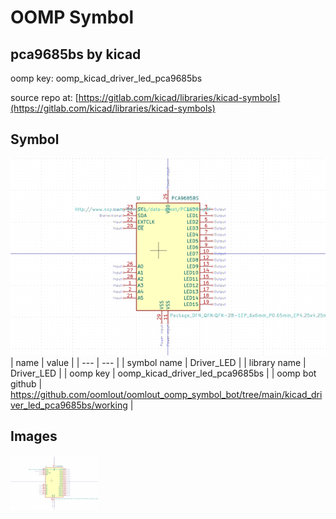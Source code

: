 # OOMP Symbol  
## pca9685bs  by kicad  
  
oomp key: oomp_kicad_driver_led_pca9685bs  
  
source repo at: [https://gitlab.com/kicad/libraries/kicad-symbols](https://gitlab.com/kicad/libraries/kicad-symbols)  
## Symbol  
  
[![working.png](working_600.png)](working.png)  
| name | value | 
| --- | --- | 
| symbol name | Driver_LED | 
| library name | Driver_LED | 
| oomp key | oomp_kicad_driver_led_pca9685bs | 
| oomp bot github | https://github.com/oomlout/oomlout_oomp_symbol_bot/tree/main/kicad_driver_led_pca9685bs/working | 
## Images  
  
[![working.png](working_140.png)](working.png)  
